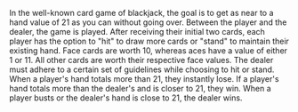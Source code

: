In the well-known card game of blackjack, the goal is to get as near to a hand value of 21 as you can without going over. Between the player and the dealer, the game is played. After receiving their initial two cards, each player has the option to "hit" to draw more cards or "stand" to maintain their existing hand. Face cards are worth 10, whereas aces have a value of either 1 or 11. All other cards are worth their respective face values. The dealer must adhere to a certain set of guidelines while choosing to hit or stand. When a player's hand totals more than 21, they instantly lose. If a player's hand totals more than the dealer's and is closer to 21, they win. When a player busts or the dealer's hand is close to 21, the dealer wins.